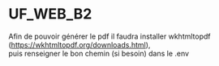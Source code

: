 # UF_WEB_B2 <br>

Afin de pouvoir générer le pdf il faudra installer wkhtmltopdf (https://wkhtmltopdf.org/downloads.html),<br>
puis renseigner le bon chemin (si besoin) dans le .env
